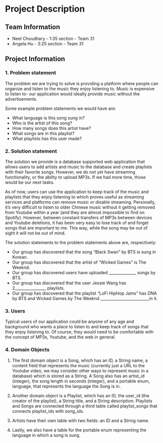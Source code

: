# Project Description

## Team Information
- Neel Choudhary - 1:35 section - Team 31
- Angela Hu - 3:25 section - Team 31

## Project Information 
### 1. Problem statement
  
The problem we are trying to solve is providing a platform where people can organize and listen to the music they enjoy listening to. Music is expensive to listen to- our application would ideally provide music without the advertisements.

  Some example problem statements we would have are:
  - What language is this song sung in?
  - Who is the artist of this song?
  - How many songs does this artist have?
  - What songs are in this playlist?
  - What playlists has this user made?

### 2. Solution statement
The solution we provide is a database supported web application that allows users to add artists and music to the database and create playlists with their favorite songs. However, we do not yet have streaming functionality, or the ability to upload MP3s. If we had more time, those would be our next tasks. 

As of now, users can use the application to keep track of the music and playlists that they enjoy listening to which proves useful as streaming services and platforms can remove music or disable streaming. Personally, it’s very difficult to listen to older Chinese music without it getting removed from Youtube within a year (and they are almost impossible to find on Spotify). However, between constant transfers of MP3s between devices and Youtube deletions, it has been very easy to lose track of and forget songs that are important to me. This way, while the song may be out of sight it will not be out of mind. 

The solution statements to the problem statements above are, respectively:
 - Our group has discovered that the song “Black Swan” by BTS is sung in Korean.
 - Our group has discovered that the artist of “Wicked Games” is The Weeknd.
 - Our group has discovered users have uploaded ______________ songs by BTS.
 - Our group has discovered that the user Jessie Wang has 2________________ playlists.
 - Our group has discovered that the playlist “LoFi HipHop Jams” has DNA by BTS and Wicked Games by The Weeknd _________________________in it. 
 
 ### 3. Users
Typical users of our application could be anyone of any age and background who wants a place to listen to and keep track of songs that they enjoy listening to. Of course, they would need to be comfortable with the concept of MP3s, Youtube, and the web in general. 

### 4. Domain Objects
1. The first domain object is a Song, which has an ID, a String name,  a content field that represents the music (currently just a URL to the Youtube video, we may consider other ways to represent music in a database) which is stored as a String. A Song also has an artist_id (integer), the song length in seconds (integer), and a portable enum, language, that represents the language the Song is in. 

2. Another domain object is a Playlist, which has an ID, the user_id (the creator of the playlist), a String title, and a String description. Playlists and Songs are connected through a third table called playlist_songs that connects playlist_ids with song_ids.

3. Artists have their own table with two fields: an ID and a String name.

4. Lastly, we also have a table for the portable enum representing the language in which a song is sung. 
